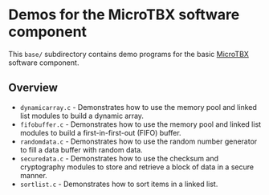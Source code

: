 # Demos for the MicroTBX software component

This `base/`  subdirectory contains demo programs for the basic [MicroTBX](https://github.com/feaser/microtbx) software component.

## Overview

* `dynamicarray.c` - Demonstrates how to use the memory pool and linked list modules to build a dynamic array.
* `fifobuffer.c` -  Demonstrates how to use the memory pool and linked list modules to build a first-in-first-out (FIFO) buffer.
* `randomdata.c` - Demonstrates how to use the random number generator to fill a data buffer with random data.
* `securedata.c` - Demonstrates how to use the checksum and cryptography modules to store and retrieve a block of data in a secure manner.
* `sortlist.c` - Demonstrates how to sort items in a linked list.

